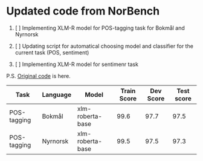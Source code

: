 # Updated code from NorBench

1. [ ] Implementing XLM-R model for POS-tagging task for Bokmål and Nyrnorsk 

2. [ ] Updating script for automatical choosing model and classifier for the current task (POS, sentiment)

3. [ ] Implementing XLM-R model for sentimenr task


P.S. [Original code](https://github.com/ltgoslo/NorBERT/tree/main/benchmarking) is here.

|Task|Language|Model|Train Score|Dev Score|Test score|
|---|---|---|---|---|---|
|POS-tagging|Bokmål|xlm-roberta-base| 99.6 |97.7|97.5|
|POS-tagging|Nyrnorsk|xlm-roberta-base| 99.5 |97.5|97.3|
